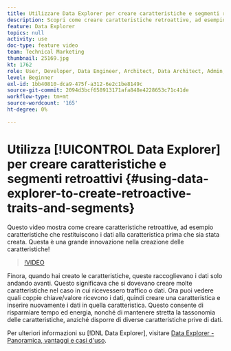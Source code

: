 ```yaml
---
title: Utilizzare Data Explorer per creare caratteristiche e segmenti retroattivi
description: Scopri come creare caratteristiche retroattive, ad esempio caratteristiche che inseriscono dati nella caratteristica prima che sia stata creata. Questa è una grande innovazione nella creazione delle caratteristiche!
feature: Data Explorer
topics: null
activity: use
doc-type: feature video
team: Technical Marketing
thumbnail: 25169.jpg
kt: 1762
role: User, Developer, Data Engineer, Architect, Data Architect, Admin, Leader
level: Beginner
exl-id: 1bb40810-dca9-475f-a312-6e2c1be8149c
source-git-commit: 2094d3bcf658913171afa848e4228653c71c41de
workflow-type: tm+mt
source-wordcount: '165'
ht-degree: 0%

---
```


# Utilizza [!UICONTROL Data Explorer] per creare caratteristiche e segmenti retroattivi {#using-data-explorer-to-create-retroactive-traits-and-segments}

Questo video mostra come creare caratteristiche retroattive, ad esempio caratteristiche che restituiscono i dati alla caratteristica prima che sia stata creata. Questa è una grande innovazione nella creazione delle caratteristiche!

>[!VIDEO](https://video.tv.adobe.com/v/25169/?quality=12)

Finora, quando hai creato le caratteristiche, queste raccoglievano i dati solo andando avanti. Questo significava che si dovevano creare molte caratteristiche nel caso in cui ricevessero traffico o dati. Ora puoi vedere quali coppie chiave/valore ricevono i dati, quindi creare una caratteristica e inserire nuovamente i dati in quella caratteristica. Questo consente di risparmiare tempo ed energia, nonché di mantenere stretta la tassonomia delle caratteristiche, anziché disporre di diverse caratteristiche prive di dati.

Per ulteriori informazioni su [!DNL Data Explorer], visitare [Data Explorer - Panoramica, vantaggi e casi d&#39;uso](https://experiencecloud.adobe.com/resources/help/en_US/aam/data-explorer.html).
